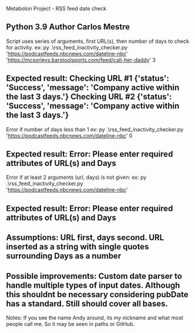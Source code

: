 Metabolon Project - RSS feed date check

Python 3.9
Author Carlos Mestre
---------------------
Script uses series of arguments, first URL(s), then number of days to check for activity.
ex: py .\rss_feed_inactivity_checker.py 'https://podcastfeeds.nbcnews.com/dateline-nbc' 'https://mcsorleys.barstoolsports.com/feed/call-her-daddy' 3

Expected result:
Checking URL #1
{'status': 'Success', 'message': 'Company active within the last 3 days.'}
Checking URL #2
{'status': 'Success', 'message': 'Company active within the last 3 days.'}
---------------------
Error if number of days less than 1
ex: py .\rss_feed_inactivity_checker.py 'https://podcastfeeds.nbcnews.com/dateline-nbc' 0

Expected result: 
Error: Please enter required attributes of URL(s) and Days
---------------------
Error if at least 2 arguments (url, days) is not given:
ex: py .\rss_feed_inactivity_checker.py 'https://podcastfeeds.nbcnews.com/dateline-nbc'

Expected result:
Error: Please enter required attributes of URL(s) and Days
---------------------
Assumptions:
URL first, days second.
URL inserted as a string with single quotes surrounding
Days as a number
---------------------
Possible improvements:
Custom date parser to handle multiple types of input dates. Although this shouldnt be necessary considering pubDate has a standard. Still should cover all bases.
---------------------
Notes:
If you see the name Andy around, its my nickname and what most people call me. So it may be seen in paths or GitHub.
